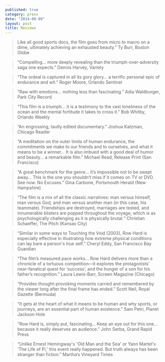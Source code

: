 ```yaml
---
published: true
category: press
date: "2014-09-09"
layout: post
title: Reviews
---
```


> Like all good sports docs, the film goes from micro to macro on a dime,
ultimately achieving an exhausted beauty.”
Ty Burr, Boston Globe


> “Compelling… more deeply revealing than the triumph-over-adversity saga one expects.”
Dennis Harvey, Variety


> “The ordeal is captured in all its gory glory... a terrific personal epic of endurance and wit.”
Roger Moore, Orlando Sentinel


> “Raw with emotions... nothing less than fascinating.”
Adia Waldburger, Park City Record


> “This film is a triumph... it is a testimony to the vast loneliness of the ocean and the mental fortitude it takes to cross it.”
Bob Whitby, Orlando Weekly


> “An engrossing, tautly edited documentary.”
Joshua Katzman, Chicago Reader


> “A meditation on the outer limits of human endurance, the commitments we make to our friends and to ourselves, and what it means to be a winner… It is also imbued with a good deal of humor and beauty… a remarkable film.”
Michael Read, Release Print (San Francisco)


> “A great benchmark for the genre… it’s impossible not to be swept away… This is the one you shouldn’t miss if it comes on TV or DVD. See now. No Excuses.”
Gina Carbone, Portsmouth Herald (New Hampshire)


> “The film is a mix of all the classic narratives: man versus himself, man versus God, and man versus another man (in this case, his teammate). Friendships are destroyed, marriages are tested, and innumerable blisters are popped throughout the voyage, which is as psychologically challenging as it is physically brutal.“
Christian Schaeffer, The Pitch (Kansas City)


> “Similar in some ways to Touching the Void (2003), Row Hard is especially effective in illustrating how extreme physical conditions can lay bare a person's true self.”
Cheryl Eddy, San Francisco Bay Guardian


> “The film’s measured pace works… Row Hard delivers more than a chronicle of a tortuous competition—it explores the protagonists’ near-fanatical quest for ‘success’, and the hunger of a son for his father’s recognition.”
Laura Lewis-Barr, Screen Magazine (Chicago)


> “Provides thought-provoking moments carried and remembered by the viewer
 long after the final frame has ended.”
Scott Neil, Royal Gazette (Bermuda)


> “It gets at the heart of what it means to be human and why sports, or journeys, are an essential part of human existence.” 
Sam Petri, Planet Jackson Hole


> “Row Hard is, simply put, fascinating… Keep an eye out for this one… 
because it really deserves an audience.”
John Serba, Grand Rapid Press


> “Unlike Ernest Hemingway's 'Old Man and the Sea' or Yann Martel's 'The Life of Pi,' this event really happened. But truth always has been stranger than fiction.” 
Martha’s Vineyard Times
